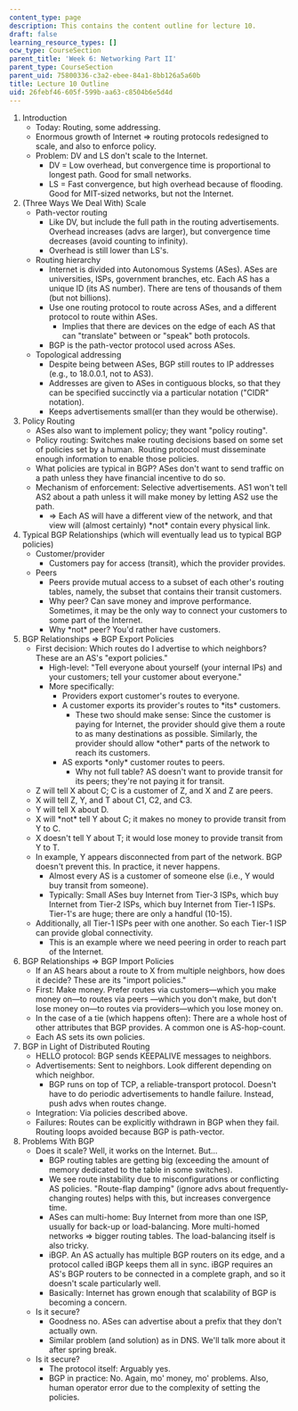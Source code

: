 ```yaml
---
content_type: page
description: This contains the content outline for lecture 10.
draft: false
learning_resource_types: []
ocw_type: CourseSection
parent_title: 'Week 6: Networking Part II'
parent_type: CourseSection
parent_uid: 75800336-c3a2-ebee-84a1-8bb126a5a60b
title: Lecture 10 Outline
uid: 26febf46-605f-599b-aa63-c8504b6e5d4d
---
```

1. Introduction   
    - Today: Routing, some addressing.
    - Enormous growth of Internet => routing protocols redesigned to scale, and also to enforce policy.
    - Problem: DV and LS don't scale to the Internet.
        - DV = Low overhead, but convergence time is proportional to longest path. Good for small networks.
        - LS = Fast convergence, but high overhead because of flooding. Good for MIT-sized networks, but not the Internet.
2. (Three Ways We Deal With) Scale   
    - Path-vector routing
        - Like DV, but include the full path in the routing advertisements.  Overhead increases (advs are larger), but convergence time decreases (avoid counting to infinity).
        - Overhead is still lower than LS's.
    - Routing hierarchy
        - Internet is divided into Autonomous Systems (ASes). ASes are universities, ISPs, government branches, etc. Each AS has a unique ID (its AS number). There are tens of thousands of them (but not billions).
        - Use one routing protocol to route across ASes, and a different protocol to route within ASes.
            - Implies that there are devices on the edge of each AS that can "translate" between or "speak" both protocols.
        - BGP is the path-vector protocol used across ASes.
    - Topological addressing
        - Despite being between ASes, BGP still routes to IP addresses (e.g., to 18.0.0.1, not to AS3).
        - Addresses are given to ASes in contiguous blocks, so that they can be specified succinctly via a particular notation ("CIDR" notation).
        - Keeps advertisements small(er than they would be otherwise).
3. Policy Routing   
    - ASes also want to implement policy; they want "policy routing".
    - Policy routing: Switches make routing decisions based on some set of policies set by a human.  Routing protocol must disseminate enough information to enable those policies.
    - What policies are typical in BGP? ASes don't want to send traffic on a path unless they have financial incentive to do so.
    - Mechanism of enforcement: Selective advertisements. AS1 won't tell AS2 about a path unless it will make money by letting AS2 use the path.
        - \=> Each AS will have a different view of the network, and that view will (almost certainly) \*not\* contain every physical link.
4. Typical BGP Relationships (which will eventually lead us to typical BGP policies)   
    - Customer/provider
        - Customers pay for access (transit), which the provider provides.
    - Peers
        - Peers provide mutual access to a subset of each other's routing tables, namely, the subset that contains their transit customers.
        - Why peer? Can save money and improve performance. Sometimes, it may be the only way to connect your customers to some part of the Internet.
        - Why \*not\* peer? You'd rather have customers.
5. BGP Relationships => BGP Export Policies   
    - First decision: Which routes do I advertise to which neighbors? These are an AS's "export policies."
        - High-level: "Tell everyone about yourself (your internal IPs) and your customers; tell your customer about everyone."
        - More specifically:
            - Providers export customer's routes to everyone.
            - A customer exports its provider's routes to \*its\* customers.
                - These two should make sense: Since the customer is paying for Internet, the provider should give them a route to as many destinations as possible. Similarly, the provider should allow \*other\* parts of the network to reach its customers.
            - AS exports \*only\* customer routes to peers.
                - Why not full table? AS doesn't want to provide transit for its peers; they're not paying it for transit.
    - Z will tell X about C; C is a customer of Z, and X and Z are peers.
    - X will tell Z, Y, and T about C1, C2, and C3.
    - Y will tell X about D.
    - X will \*not\* tell Y about C; it makes no money to provide transit from Y to C.
    - X doesn't tell Y about T; it would lose money to provide transit from Y to T.
    - In example, Y appears disconnected from part of the network. BGP doesn't prevent this. In practice, it never happens.
        - Almost every AS is a customer of someone else (i.e., Y would buy transit from someone).
        - Typically: Small ASes buy Internet from Tier-3 ISPs, which buy Internet from Tier-2 ISPs, which buy Internet from Tier-1 ISPs. Tier-1's are huge; there are only a handful (10-15).
    - Additionally, all Tier-1 ISPs peer with one another. So each Tier-1 ISP can provide global connectivity.
        - This is an example where we need peering in order to reach part of the Internet.
6. BGP Relationships => BGP Import Policies   
    - If an AS hears about a route to X from multiple neighbors, how does it decide? These are its "import policies."
    - First: Make money. Prefer routes via customers—which you make money on—to routes via peers —which you don't make, but don't lose money on—to routes via providers—which you lose money on.
    - In the case of a tie (which happens often): There are a whole host of other attributes that BGP provides. A common one is AS-hop-count.
    - Each AS sets its own policies.
7. BGP in Light of Distributed Routing   
    - HELLO protocol: BGP sends KEEPALIVE messages to neighbors.
    - Advertisements: Sent to neighbors. Look different depending on which neighbor.
        - BGP runs on top of TCP, a reliable-transport protocol. Doesn't have to do periodic advertisements to handle failure. Instead, push advs when routes change.
    - Integration: Via policies described above.
    - Failures: Routes can be explicitly withdrawn in BGP when they fail. Routing loops avoided because BGP is path-vector.
8. Problems With BGP   
    - Does it scale? Well, it works on the Internet. But…
        - BGP routing tables are getting big (exceeding the amount of memory dedicated to the table in some switches).
        - We see route instability due to misconfigurations or conflicting AS policies. "Route-flap damping" (ignore advs about frequently-changing routes) helps with this, but increases convergence time.
        - ASes can multi-home: Buy Internet from more than one ISP, usually for back-up or load-balancing. More multi-homed networks => bigger routing tables. The load-balancing itself is also tricky.
        - iBGP. An AS actually has multiple BGP routers on its edge, and a protocol called iBGP keeps them all in sync. iBGP requires an AS's BGP routers to be connected in a complete graph, and so it doesn't scale particularly well.
        - Basically: Internet has grown enough that scalability of BGP is becoming a concern.
    - Is it secure?
        - Goodness no. ASes can advertise about a prefix that they don't actually own.
        - Similar problem (and solution) as in DNS. We'll talk more about it after spring break.
    - Is it secure?
        - The protocol itself: Arguably yes.
        - BGP in practice: No. Again, mo' money, mo' problems. Also, human operator error due to the complexity of setting the policies.